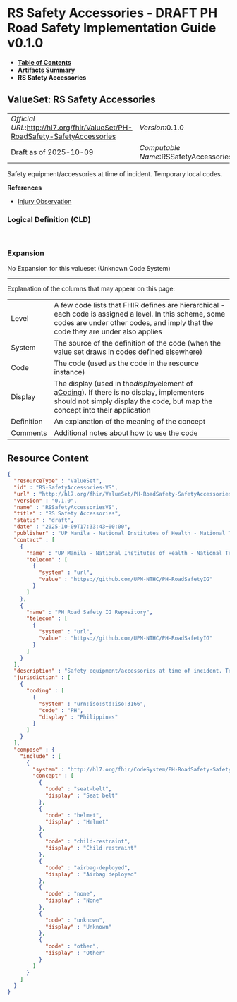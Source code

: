 # RS Safety Accessories - DRAFT PH Road Safety Implementation Guide v0.1.0

* [**Table of Contents**](toc.md)
* [**Artifacts Summary**](artifacts.md)
* **RS Safety Accessories**

## ValueSet: RS Safety Accessories 

| | |
| :--- | :--- |
| *Official URL*:http://hl7.org/fhir/ValueSet/PH-RoadSafety-SafetyAccessories | *Version*:0.1.0 |
| Draft as of 2025-10-09 | *Computable Name*:RSSafetyAccessoriesVS |

 
Safety equipment/accessories at time of incident. Temporary local codes. 

 **References** 

* [Injury Observation](StructureDefinition-RS-Observation.md)

### Logical Definition (CLD)

 

### Expansion

No Expansion for this valueset (Unknown Code System)

-------

 Explanation of the columns that may appear on this page: 

| | |
| :--- | :--- |
| Level | A few code lists that FHIR defines are hierarchical - each code is assigned a level. In this scheme, some codes are under other codes, and imply that the code they are under also applies |
| System | The source of the definition of the code (when the value set draws in codes defined elsewhere) |
| Code | The code (used as the code in the resource instance) |
| Display | The display (used in the*display*element of a[Coding](http://hl7.org/fhir/R4/datatypes.html#Coding)). If there is no display, implementers should not simply display the code, but map the concept into their application |
| Definition | An explanation of the meaning of the concept |
| Comments | Additional notes about how to use the code |



## Resource Content

```json
{
  "resourceType" : "ValueSet",
  "id" : "RS-SafetyAccessories-VS",
  "url" : "http://hl7.org/fhir/ValueSet/PH-RoadSafety-SafetyAccessories",
  "version" : "0.1.0",
  "name" : "RSSafetyAccessoriesVS",
  "title" : "RS Safety Accessories",
  "status" : "draft",
  "date" : "2025-10-09T17:33:43+00:00",
  "publisher" : "UP Manila - National Institutes of Health - National Telehealth Center",
  "contact" : [
    {
      "name" : "UP Manila - National Institutes of Health - National Telehealth Center",
      "telecom" : [
        {
          "system" : "url",
          "value" : "https://github.com/UPM-NTHC/PH-RoadSafetyIG"
        }
      ]
    },
    {
      "name" : "PH Road Safety IG Repository",
      "telecom" : [
        {
          "system" : "url",
          "value" : "https://github.com/UPM-NTHC/PH-RoadSafetyIG"
        }
      ]
    }
  ],
  "description" : "Safety equipment/accessories at time of incident. Temporary local codes.",
  "jurisdiction" : [
    {
      "coding" : [
        {
          "system" : "urn:iso:std:iso:3166",
          "code" : "PH",
          "display" : "Philippines"
        }
      ]
    }
  ],
  "compose" : {
    "include" : [
      {
        "system" : "http://hl7.org/fhir/CodeSystem/PH-RoadSafety-SafetyAccessories",
        "concept" : [
          {
            "code" : "seat-belt",
            "display" : "Seat belt"
          },
          {
            "code" : "helmet",
            "display" : "Helmet"
          },
          {
            "code" : "child-restraint",
            "display" : "Child restraint"
          },
          {
            "code" : "airbag-deployed",
            "display" : "Airbag deployed"
          },
          {
            "code" : "none",
            "display" : "None"
          },
          {
            "code" : "unknown",
            "display" : "Unknown"
          },
          {
            "code" : "other",
            "display" : "Other"
          }
        ]
      }
    ]
  }
}

```
